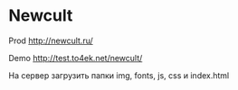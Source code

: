 # Newcult

Prod http://newcult.ru/

Demo http://test.to4ek.net/newcult/


На сервер загрузить папки img, fonts, js, css и index.html
